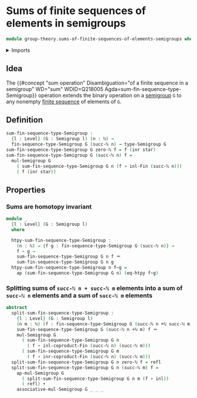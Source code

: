 # Sums of finite sequences of elements in semigroups

```agda
module group-theory.sums-of-finite-sequences-of-elements-semigroups where
```

<details><summary>Imports</summary>

```agda
open import elementary-number-theory.addition-natural-numbers
open import elementary-number-theory.natural-numbers

open import foundation.action-on-identifications-functions
open import foundation.coproduct-types
open import foundation.function-extensionality
open import foundation.function-types
open import foundation.homotopies
open import foundation.identity-types
open import foundation.unit-type
open import foundation.universe-levels
open import foundation.whiskering-homotopies-composition

open import group-theory.semigroups

open import linear-algebra.finite-sequences-in-semigroups

open import univalent-combinatorics.coproduct-types
open import univalent-combinatorics.standard-finite-types
```

</details>

## Idea

The
{{#concept "sum operation" Disambiguation="of a finite sequence in a semigroup" WD="sum" WDID=Q218005 Agda=sum-fin-sequence-type-Semigroup}}
operation extends the binary operation on a
[semigroup](group-theory.semigroups.md) `G` to any nonempty
[finite sequence](lists.finite-sequences.md) of elements of `G`.

## Definition

```agda
sum-fin-sequence-type-Semigroup :
  {l : Level} (G : Semigroup l) (n : ℕ) →
  fin-sequence-type-Semigroup G (succ-ℕ n) → type-Semigroup G
sum-fin-sequence-type-Semigroup G zero-ℕ f = f (inr star)
sum-fin-sequence-type-Semigroup G (succ-ℕ n) f =
  mul-Semigroup G
    ( sum-fin-sequence-type-Semigroup G n (f ∘ inl-Fin (succ-ℕ n)))
    ( f (inr star))
```

## Properties

### Sums are homotopy invariant

```agda
module _
  {l : Level} (G : Semigroup l)
  where

  htpy-sum-fin-sequence-type-Semigroup :
    (n : ℕ) → {f g : fin-sequence-type-Semigroup G (succ-ℕ n)} →
    f ~ g →
    sum-fin-sequence-type-Semigroup G n f ＝
    sum-fin-sequence-type-Semigroup G n g
  htpy-sum-fin-sequence-type-Semigroup n f~g =
    ap (sum-fin-sequence-type-Semigroup G n) (eq-htpy f~g)
```

### Splitting sums of `succ-ℕ n + succ-ℕ m` elements into a sum of `succ-ℕ n` elements and a sum of `succ-ℕ m` elements

```agda
abstract
  split-sum-fin-sequence-type-Semigroup :
    {l : Level} (G : Semigroup l)
    (n m : ℕ) (f : fin-sequence-type-Semigroup G (succ-ℕ n +ℕ succ-ℕ m)) →
    sum-fin-sequence-type-Semigroup G (succ-ℕ n +ℕ m) f ＝
    mul-Semigroup G
      ( sum-fin-sequence-type-Semigroup G n
        ( f ∘ inl-coproduct-Fin (succ-ℕ n) (succ-ℕ m)))
      ( sum-fin-sequence-type-Semigroup G m
        ( f ∘ inr-coproduct-Fin (succ-ℕ n) (succ-ℕ m)))
  split-sum-fin-sequence-type-Semigroup G n zero-ℕ f = refl
  split-sum-fin-sequence-type-Semigroup G n (succ-ℕ m) f =
    ap-mul-Semigroup G
      ( split-sum-fin-sequence-type-Semigroup G n m (f ∘ inl))
      ( refl) ∙
    associative-mul-Semigroup G _ _ _
```
